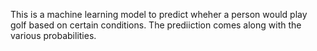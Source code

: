 This is a machine learning model to predict wheher a person would play golf based on certain conditions. 
The prediiction comes along with the various probabilities.

